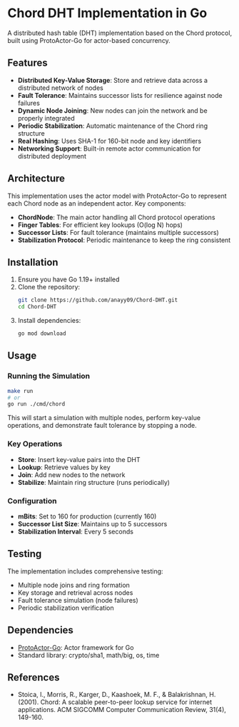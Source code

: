 # Chord DHT Implementation in Go

A distributed hash table (DHT) implementation based on the Chord protocol, built using ProtoActor-Go for actor-based concurrency.

## Features

- **Distributed Key-Value Storage**: Store and retrieve data across a distributed network of nodes
- **Fault Tolerance**: Maintains successor lists for resilience against node failures
- **Dynamic Node Joining**: New nodes can join the network and be properly integrated
- **Periodic Stabilization**: Automatic maintenance of the Chord ring structure
- **Real Hashing**: Uses SHA-1 for 160-bit node and key identifiers
- **Networking Support**: Built-in remote actor communication for distributed deployment

## Architecture

This implementation uses the actor model with ProtoActor-Go to represent each Chord node as an independent actor. Key components:

- **ChordNode**: The main actor handling all Chord protocol operations
- **Finger Tables**: For efficient key lookups (O(log N) hops)
- **Successor Lists**: For fault tolerance (maintains multiple successors)
- **Stabilization Protocol**: Periodic maintenance to keep the ring consistent

## Installation

1. Ensure you have Go 1.19+ installed
2. Clone the repository:
   ```bash
   git clone https://github.com/anayy09/Chord-DHT.git
   cd Chord-DHT
   ```
3. Install dependencies:
   ```bash
   go mod download
   ```

## Usage

### Running the Simulation

```bash
make run
# or
go run ./cmd/chord
```

This will start a simulation with multiple nodes, perform key-value operations, and demonstrate fault tolerance by stopping a node.

### Key Operations

- **Store**: Insert key-value pairs into the DHT
- **Lookup**: Retrieve values by key
- **Join**: Add new nodes to the network
- **Stabilize**: Maintain ring structure (runs periodically)

### Configuration

- **mBits**: Set to 160 for production (currently 160)
- **Successor List Size**: Maintains up to 5 successors
- **Stabilization Interval**: Every 5 seconds

## Testing

The implementation includes comprehensive testing:

- Multiple node joins and ring formation
- Key storage and retrieval across nodes
- Fault tolerance simulation (node failures)
- Periodic stabilization verification

## Dependencies

- [ProtoActor-Go](https://github.com/asynkron/protoactor-go): Actor framework for Go
- Standard library: crypto/sha1, math/big, os, time

## References

- Stoica, I., Morris, R., Karger, D., Kaashoek, M. F., & Balakrishnan, H. (2001). Chord: A scalable peer-to-peer lookup service for internet applications. ACM SIGCOMM Computer Communication Review, 31(4), 149-160.